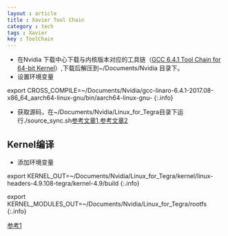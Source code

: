 ```yaml
---
layout : article
title : Xavier Tool Chain
category : tech 
tags : Xavier
key : ToolChain
---
```


* 在Nvidia 下载中心下载与内核版本对应的工具链（[GCC 6.4.1 Tool Chain for 64-bit Kernel](https://developer.nvidia.com/embedded/dlc/kernel-gcc-6-4-tool-chain)）,下载后解压到~/Documents/Nvidia 目录下。
* 设置环境变量

export CROSS_COMPILE=~/Documents/Nvidia/gcc-linaro-6.4.1-2017.08-x86_64_aarch64-linux-gnu/bin/aarch64-linux-gnu- 
{:.info}

* 获取源码，在~/Documents/Nvidia/Linux_for_Tegra目录下运行./source_sync.sh[参考文章1](https://blog.csdn.net/chenjiehua123456789/article/details/77979575),[参考文章2](https://blog.csdn.net/mantis_1984/article/details/62882042)

## Kernel编译
* 添加环境变量

export KERNEL_OUT=~/Documents/Nvidia/Linux_for_Tegra/kernel/linux-headers-4.9.108-tegra/kernel-4.9/build
{:.info}

export KERNEL_MODULES_OUT=~/Documents/Nvidia/Linux_for_Tegra/rootfs
{:.info}


[参考1](https://devtalk.nvidia.com/default/topic/1025464/jetson-tx2/what-are-the-minimum-lines-of-commands-to-update-device-tree-from-a-host-for-tx2-/)


